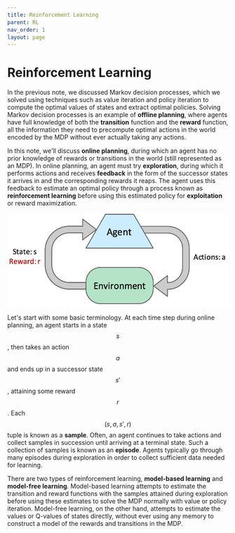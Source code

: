 ```yaml
---
title: Reinforcement Learning
parent: RL
nav_order: 1
layout: page
---
```


# Reinforcement Learning

In the previous note, we discussed Markov decision processes, which we solved using techniques such as value iteration and policy iteration to compute the optimal values of states and extract optimal policies. Solving Markov decision processes is an example of **offline planning**, where agents have full knowledge of both the **transition** function and the **reward** function, all the information they need to precompute optimal actions in the world encoded by the MDP without ever actually taking any actions. 

In this note, we'll discuss **online planning**, during which an agent has no prior knowledge of rewards or transitions in the world (still represented as an MDP). In online planning, an agent must try **exploration**, during which it performs actions and receives **feedback** in the form of the successor states it arrives in and the corresponding rewards it reaps. The agent uses this feedback to estimate an optimal policy through a process known as **reinforcement learning** before using this estimated policy for **exploitation** or reward maximization.

![Feedback Loop](../assets/images/feedback-loop.png)

Let's start with some basic terminology. At each time step during online planning, an agent starts in a state $$s$$, then takes an action $$a$$ and ends up in a successor state $$s'$$, attaining some reward $$r$$. Each $$(s, a, s', r)$$ tuple is known as a **sample**. Often, an agent continues to take actions and collect samples in succession until arriving at a terminal state. Such a collection of samples is known as an **episode**. Agents typically go through many episodes during exploration in order to collect sufficient data needed for learning.

There are two types of reinforcement learning, **model-based learning** and **model-free learning**. Model-based learning attempts to estimate the transition and reward functions with the samples attained during exploration before using these estimates to solve the MDP normally with value or policy iteration. Model-free learning, on the other hand, attempts to estimate the values or Q-values of states directly, without ever using any memory to construct a model of the rewards and transitions in the MDP.
